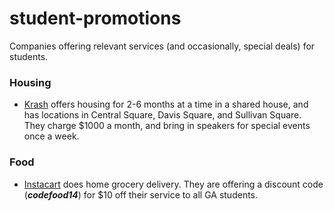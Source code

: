 student-promotions
==================

Companies offering relevant services (and occasionally, special deals) for students.


<h3> Housing </h3>
<ul>
  <li><a href="www.krash.io">Krash</a> offers housing for 2-6 months at a time in a shared house, and has locations in Central Square, Davis Square, and Sullivan Square. They charge $1000 a month, and bring in speakers for special events once a week.</li>
</ul>

<h3> Food </h3>
<ul>
  <li><a href="wwww.instacart.com">Instacart</a>  does home grocery delivery. They are offering a discount code (<strong><em>codefood14</em></strong>) for $10 off their service to all GA students.</li>
</ul>
